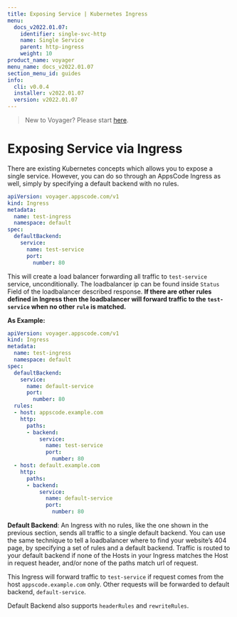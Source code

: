```yaml
---
title: Exposing Service | Kubernetes Ingress
menu:
  docs_v2022.01.07:
    identifier: single-svc-http
    name: Single Service
    parent: http-ingress
    weight: 10
product_name: voyager
menu_name: docs_v2022.01.07
section_menu_id: guides
info:
  cli: v0.0.4
  installer: v2022.01.07
  version: v2022.01.07
---
```


> New to Voyager? Please start [here](/docs/v2022.01.07/concepts/overview).

# Exposing Service via Ingress

There are existing Kubernetes concepts which allows you to expose a single service. However, you can do so
through an AppsCode Ingress as well, simply by specifying a default backend with no rules.

```yaml
apiVersion: voyager.appscode.com/v1
kind: Ingress
metadata:
  name: test-ingress
  namespace: default
spec:
  defaultBackend:
    service:
      name: test-service
      port:
        number: 80
```

This will create a load balancer forwarding all traffic to `test-service` service, unconditionally. The
loadbalancer ip can be found inside `Status` Field of the loadbalancer described response. **If there are other
rules defined in Ingress then the loadbalancer will forward traffic to the `test-service` when no other `rule` is
matched.**

**As Example:**

```yaml
apiVersion: voyager.appscode.com/v1
kind: Ingress
metadata:
  name: test-ingress
  namespace: default
spec:
  defaultBackend:
    service:
      name: default-service
      port:
        number: 80
  rules:
  - host: appscode.example.com
    http:
      paths:
      - backend:
          service:
            name: test-service
            port:
              number: 80
  - host: default.example.com
    http:
      paths:
      - backend:
          service:
            name: default-service
            port:
              number: 80
```
**Default Backend**: An Ingress with no rules, like the one shown in the previous section, sends all
traffic to a single default backend. You can use the same technique to tell a loadbalancer
where to find your website’s 404 page, by specifying a set of rules and a default backend.
Traffic is routed to your default backend if none of the Hosts in your Ingress matches the Host in
request header, and/or none of the paths match url of request.

This Ingress will forward traffic to `test-service` if request comes from the host `appscode.example.com` only.
Other requests will be forwarded to default backend, `default-service`.

Default Backend also supports `headerRules` and `rewriteRules`.

